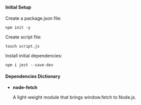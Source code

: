 #### Initial Setup
Create a package.json file:

    npm init -y

Create script file:

    touch script.js

Install initial dependencies:

    npm i jest --save-dev

#### Dependencies Dictionary
* **node-fetch**
  
  A light-weight module that brings window.fetch to Node.js.